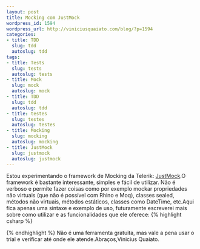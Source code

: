 ```yaml
--- 
layout: post
title: Mocking com JustMock
wordpress_id: 1594
wordpress_url: http://viniciusquaiato.com/blog/?p=1594
categories: 
- title: TDD
  slug: tdd
  autoslug: tdd
tags: 
- title: Tests
  slug: tests
  autoslug: tests
- title: Mock
  slug: mock
  autoslug: mock
- title: TDD
  slug: tdd
  autoslug: tdd
- title: testes
  slug: testes
  autoslug: testes
- title: Mocking
  slug: mocking
  autoslug: mocking
- title: JustMock
  slug: justmock
  autoslug: justmock
---
```

Estou experimentando o framework de Mocking da Telerik: [JustMock](http://www.telerik.com/products/mocking.aspx).O framework é bastante interessante, simples e fácil de utilizar. Não é verboso e permite fazer coisas como por exemplo mockar propriedades não virtuais (que não é possível com Rhino e Moq), classes sealed, métodos não virtuais, métodos estáticos, classes como DateTime, etc.Aqui fica apenas uma sintaxe e exemplo de uso, futuramente escreverei mais sobre como utilizar e as funcionalidades que ele oferece:
{% highlight csharp %}

{% endhighlight %}
Não é uma ferramenta gratuita, mas vale a pena usar o trial e verificar até onde ele atende.Abraços,Vinicius Quaiato.
